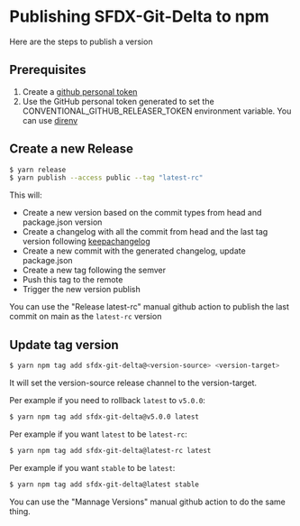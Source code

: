# Publishing SFDX-Git-Delta to npm

Here are the steps to publish a version

## Prerequisites

1. Create a [github personal token](https://docs.github.com/en/github/authenticating-to-github/creating-a-personal-access-token)
2. Use the GitHub personal token generated to set the CONVENTIONAL_GITHUB_RELEASER_TOKEN environment variable. You can use [direnv](https://direnv.net/)

## Create a new Release

```sh
$ yarn release
$ yarn publish --access public --tag "latest-rc"
```

This will:

- Create a new version based on the commit types from head and package.json version
- Create a changelog with all the commit from head and the last tag version following [keepachangelog](https://keepachangelog.com/en/1.0.0/)
- Create a new commit with the generated changelog, update package.json
- Create a new tag following the semver
- Push this tag to the remote
- Trigger the new version publish

You can use the "Release latest-rc" manual github action to publish the last commit on main as the `latest-rc` version

## Update tag version

```sh
$ yarn npm tag add sfdx-git-delta@<version-source> <version-target> 
```

It will set the version-source release channel to the version-target.

Per example if you need to rollback `latest` to `v5.0.0`:
```sh
$ yarn npm tag add sfdx-git-delta@v5.0.0 latest
```

Per example if you want `latest` to be `latest-rc`:
```sh
$ yarn npm tag add sfdx-git-delta@latest-rc latest
```

Per example if you want `stable` to be `latest`:
```sh
$ yarn npm tag add sfdx-git-delta@latest stable
```

You can use the "Mannage Versions" manual github action to do the same thing.